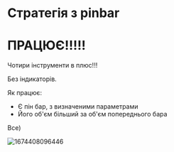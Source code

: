 # Стратегія з pinbar
# ПРАЦЮЄ!!!!!

Чотири інструменти в плюс!!!

Без індикаторів.

Як працює:
- Є пін бар, з визначеними параметрами
- Його об'єм більший за об'єм попереднього бара

Все)

![1674408096446](https://user-images.githubusercontent.com/108072766/213930246-04147dbe-ae28-4efe-a22e-cb65485a4ee0.jpg)
